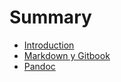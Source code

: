 # Summary

* [Introduction](README.md)
* [Markdown y Gitbook](markdown_y_gitbook.md)
* [Pandoc](pandoc.md) 
